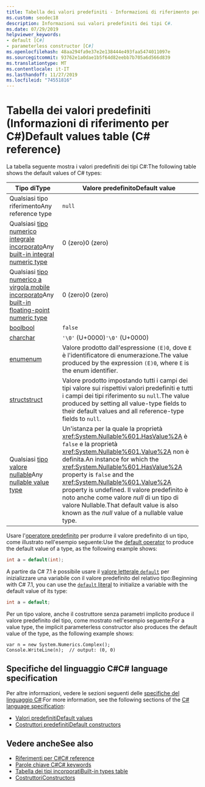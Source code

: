```yaml
---
title: Tabella dei valori predefiniti - Informazioni di riferimento per C#
ms.custom: seodec18
description: Informazioni sui valori predefiniti dei tipi C#.
ms.date: 07/29/2019
helpviewer_keywords:
- default [C#]
- parameterless constructor [C#]
ms.openlocfilehash: 48aa294fa9e37e2e138444e493faa5474011097e
ms.sourcegitcommit: 93762e1a0dae1b5f64d82eebb7b705a6d566d839
ms.translationtype: MT
ms.contentlocale: it-IT
ms.lasthandoff: 11/27/2019
ms.locfileid: "74551816"
---
```

# <a name="default-values-table-c-reference"></a><span data-ttu-id="4cd80-103">Tabella dei valori predefiniti (Informazioni di riferimento per C#)</span><span class="sxs-lookup"><span data-stu-id="4cd80-103">Default values table (C# reference)</span></span>

<span data-ttu-id="4cd80-104">La tabella seguente mostra i valori predefiniti dei tipi C#:</span><span class="sxs-lookup"><span data-stu-id="4cd80-104">The following table shows the default values of C# types:</span></span>

|<span data-ttu-id="4cd80-105">Tipo di</span><span class="sxs-lookup"><span data-stu-id="4cd80-105">Type</span></span>|<span data-ttu-id="4cd80-106">Valore predefinito</span><span class="sxs-lookup"><span data-stu-id="4cd80-106">Default value</span></span>|
|---------|------------------|
|<span data-ttu-id="4cd80-107">Qualsiasi tipo riferimento</span><span class="sxs-lookup"><span data-stu-id="4cd80-107">Any reference type</span></span>|`null`|
|<span data-ttu-id="4cd80-108">Qualsiasi [tipo numerico integrale incorporato](../builtin-types/integral-numeric-types.md)</span><span class="sxs-lookup"><span data-stu-id="4cd80-108">Any [built-in integral numeric type](../builtin-types/integral-numeric-types.md)</span></span>|<span data-ttu-id="4cd80-109">0 (zero)</span><span class="sxs-lookup"><span data-stu-id="4cd80-109">0 (zero)</span></span>|
|<span data-ttu-id="4cd80-110">Qualsiasi [tipo numerico a virgola mobile incorporato](../builtin-types/floating-point-numeric-types.md)</span><span class="sxs-lookup"><span data-stu-id="4cd80-110">Any [built-in floating-point numeric type](../builtin-types/floating-point-numeric-types.md)</span></span>|<span data-ttu-id="4cd80-111">0 (zero)</span><span class="sxs-lookup"><span data-stu-id="4cd80-111">0 (zero)</span></span>|
|[<span data-ttu-id="4cd80-112">bool</span><span class="sxs-lookup"><span data-stu-id="4cd80-112">bool</span></span>](../builtin-types/bool.md)|`false`|
|[<span data-ttu-id="4cd80-113">char</span><span class="sxs-lookup"><span data-stu-id="4cd80-113">char</span></span>](../builtin-types/char.md)|<span data-ttu-id="4cd80-114">`'\0'` (U+0000)</span><span class="sxs-lookup"><span data-stu-id="4cd80-114">`'\0'` (U+0000)</span></span>|
|[<span data-ttu-id="4cd80-115">enum</span><span class="sxs-lookup"><span data-stu-id="4cd80-115">enum</span></span>](enum.md)|<span data-ttu-id="4cd80-116">Valore prodotto dall'espressione `(E)0`, dove `E` è l'identificatore di enumerazione.</span><span class="sxs-lookup"><span data-stu-id="4cd80-116">The value produced by the expression `(E)0`, where `E` is the enum identifier.</span></span>|
|[<span data-ttu-id="4cd80-117">struct</span><span class="sxs-lookup"><span data-stu-id="4cd80-117">struct</span></span>](struct.md)|<span data-ttu-id="4cd80-118">Valore prodotto impostando tutti i campi dei tipi valore sui rispettivi valori predefiniti e tutti i campi dei tipi riferimento su `null`.</span><span class="sxs-lookup"><span data-stu-id="4cd80-118">The value produced by setting all value-type fields to their default values and all reference-type fields to `null`.</span></span>|
|<span data-ttu-id="4cd80-119">Qualsiasi [tipo valore nullable](../builtin-types/nullable-value-types.md)</span><span class="sxs-lookup"><span data-stu-id="4cd80-119">Any [nullable value type](../builtin-types/nullable-value-types.md)</span></span>|<span data-ttu-id="4cd80-120">Un'istanza per la quale la proprietà <xref:System.Nullable%601.HasValue%2A> è `false` e la proprietà <xref:System.Nullable%601.Value%2A> non è definita.</span><span class="sxs-lookup"><span data-stu-id="4cd80-120">An instance for which the <xref:System.Nullable%601.HasValue%2A> property is `false` and the <xref:System.Nullable%601.Value%2A> property is undefined.</span></span> <span data-ttu-id="4cd80-121">Il valore predefinito è noto anche come valore *null* di un tipo di valore Nullable.</span><span class="sxs-lookup"><span data-stu-id="4cd80-121">That default value is also known as the *null* value of a nullable value type.</span></span>|

<span data-ttu-id="4cd80-122">Usare l'[operatore predefinito](../operators/default.md) per produrre il valore predefinito di un tipo, come illustrato nell'esempio seguente:</span><span class="sxs-lookup"><span data-stu-id="4cd80-122">Use the [default operator](../operators/default.md) to produce the default value of a type, as the following example shows:</span></span>

```csharp
int a = default(int);
```

<span data-ttu-id="4cd80-123">A partire da C# 7.1 è possibile usare il [ valore letterale `default`](../operators/default.md#default-literal) per inizializzare una variabile con il valore predefinito del relativo tipo:</span><span class="sxs-lookup"><span data-stu-id="4cd80-123">Beginning with C# 7.1, you can use the [`default` literal](../operators/default.md#default-literal) to initialize a variable with the default value of its type:</span></span>

```csharp
int a = default;
```

<span data-ttu-id="4cd80-124">Per un tipo valore, anche il costruttore senza parametri implicito produce il valore predefinito del tipo, come mostrato nell'esempio seguente:</span><span class="sxs-lookup"><span data-stu-id="4cd80-124">For a value type, the implicit parameterless constructor also produces the default value of the type, as the following example shows:</span></span>

```csharp-interactive
var n = new System.Numerics.Complex();
Console.WriteLine(n);  // output: (0, 0)
```

## <a name="c-language-specification"></a><span data-ttu-id="4cd80-125">Specifiche del linguaggio C#</span><span class="sxs-lookup"><span data-stu-id="4cd80-125">C# language specification</span></span>

<span data-ttu-id="4cd80-126">Per altre informazioni, vedere le sezioni seguenti delle [specifiche del linguaggio C#](~/_csharplang/spec/introduction.md):</span><span class="sxs-lookup"><span data-stu-id="4cd80-126">For more information, see the following sections of the [C# language specification](~/_csharplang/spec/introduction.md):</span></span>

- [<span data-ttu-id="4cd80-127">Valori predefiniti</span><span class="sxs-lookup"><span data-stu-id="4cd80-127">Default values</span></span>](~/_csharplang/spec/variables.md#default-values)
- [<span data-ttu-id="4cd80-128">Costruttori predefiniti</span><span class="sxs-lookup"><span data-stu-id="4cd80-128">Default constructors</span></span>](~/_csharplang/spec/types.md#default-constructors)

## <a name="see-also"></a><span data-ttu-id="4cd80-129">Vedere anche</span><span class="sxs-lookup"><span data-stu-id="4cd80-129">See also</span></span>

- [<span data-ttu-id="4cd80-130">Riferimenti per C#</span><span class="sxs-lookup"><span data-stu-id="4cd80-130">C# reference</span></span>](../index.md)
- [<span data-ttu-id="4cd80-131">Parole chiave C#</span><span class="sxs-lookup"><span data-stu-id="4cd80-131">C# keywords</span></span>](index.md)
- [<span data-ttu-id="4cd80-132">Tabella dei tipi incorporati</span><span class="sxs-lookup"><span data-stu-id="4cd80-132">Built-in types table</span></span>](built-in-types-table.md)
- [<span data-ttu-id="4cd80-133">Costruttori</span><span class="sxs-lookup"><span data-stu-id="4cd80-133">Constructors</span></span>](../../programming-guide/classes-and-structs/constructors.md)
